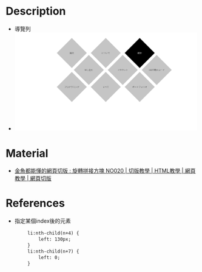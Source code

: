 # Description
* 導覽列
* ![Preview](https://raw.githubusercontent.com/JenHsuan/web-layout-practice/master/rotateSquare/preview/preview.png)

# Material
* [金魚都能懂的網頁切版 : 旋轉拼接方塊 NO020 | 切版教學 | HTML教學 | 網頁教學 | 網頁切版](https://www.youtube.com/watch?v=QKGhYoRHJnI)

# References
* 指定某個index後的元素
```
        li:nth-child(n+4) {
            left: 130px;
        }
        li:nth-child(n+7) {
            left: 0;
        }
```
